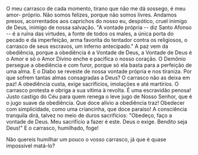 
O meu carrasco de cada momento, tirano que não me dá sossego, é meu amor- próprio. Não somos felizes, porque não somos livres. Andamos presos, acorrentados aos caprichos do nosso eu, despótico, cruel inimigo de Deus, inimigo de nossa salvação. "A vontade própria -- diz Santo Afonso -- é a ruína das virtudes, a fonte de todos os males, a única porta do pecado e da imperfeição, arma favorita do tentador contra os religiosos, o carrasco de seus escravos, um inferno antecipado." A paz vem da obediência, porque a obediência é a Vontade de Deus, a Vontade de Deus é o Amor e só o Amor Divino enche e pacifica o nosso coração. O Demônio persegue a obediência e com furor, porque só ela basta para a perfeição de uma alma. E o Diabo se reveste de nossa vontade própria e nos tiraniza. Por que sofrem tantas almas consagradas a Deus? O carrasco não as deixa em paz! A obediência custa, exige sacrifícios, imolações e até martírios. O carrasco protesta e obriga a sua vítima à revolta. É uma escravidão penosa! Justo castigo do Céu para quem renega o leve jugo de Nosso Senhor, que é o jugo suave da obediência. Que doce alívio a obediência traz! Obedecer com simplicidade, como uma criancinha, que doce paraíso! A consciência tranquila dirá, talvez no meio de duros sacrifícios: "Obedeço, faço a vontade de Deus. Meu sacrifício a fazer é este. Deus o exige. Bendito seja Deus!" E o carrasco, humilhado, foge!

Não quereis humilhar um pouco o vosso carrasco, já que é quase impossível matá-lo?

